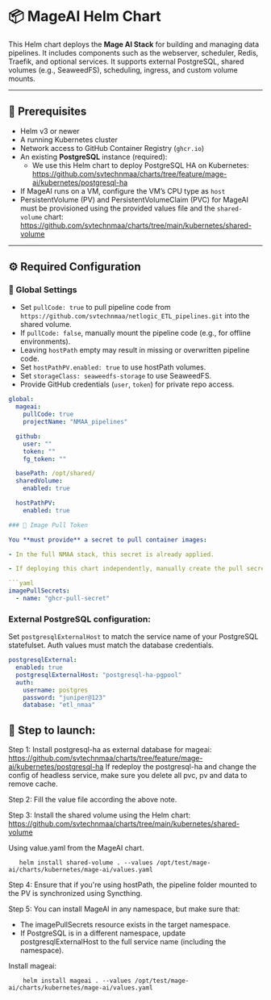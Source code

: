 # 📦 MageAI Helm Chart

This Helm chart deploys the **Mage AI Stack** for building and managing data pipelines. It includes components such as the webserver, scheduler, Redis, Traefik, and optional services. It supports external PostgreSQL, shared volumes (e.g., SeaweedFS), scheduling, ingress, and custom volume mounts.

---

## 🚀 Prerequisites

- Helm v3 or newer  
- A running Kubernetes cluster  
- Network access to GitHub Container Registry (`ghcr.io`)  
- An existing **PostgreSQL** instance (required):  
  - We use this Helm chart to deploy PostgreSQL HA on Kubernetes:  
    https://github.com/svtechnmaa/charts/tree/feature/mage-ai/kubernetes/postgresql-ha  
- If MageAI runs on a VM, configure the VM’s CPU type as `host`  
- PersistentVolume (PV) and PersistentVolumeClaim (PVC) for MageAI must be provisioned using the provided values file and the `shared-volume` chart:  
  https://github.com/svtechnmaa/charts/tree/main/kubernetes/shared-volume
---

## ⚙️ Required Configuration

### 🔧 Global Settings

- Set `pullCode: true` to pull pipeline code from `https://github.com/svtechnmaa/netlogic_ETL_pipelines.git` into the shared volume.
- If `pullCode: false`, manually mount the pipeline code (e.g., for offline environments).
- Leaving `hostPath` empty may result in missing or overwritten pipeline code.
- Set `hostPathPV.enabled: true` to use hostPath volumes.
- Set `storageClass: seaweedfs-storage` to use SeaweedFS.
- Provide GitHub credentials (`user`, `token`) for private repo access.

```yaml
global:
  mageai:
    pullCode: true
    projectName: "NMAA_pipelines"

  github:
    user: ""
    token: ""
    fg_token: ""

  basePath: /opt/shared/
  sharedVolume:
    enabled: true

  hostPathPV:
    enabled: true

### 🔑 Image Pull Token

You **must provide** a secret to pull container images:

- In the full NMAA stack, this secret is already applied.

- If deploying this chart independently, manually create the pull secret and fill the secret name.

```yaml
imagePullSecrets:
  - name: "ghcr-pull-secret"
```

### External PostgreSQL configuration:
Set ```postgresqlExternalHost``` to match the service name of your PostgreSQL statefulset. Auth values must match the database credentials.
```yaml
postgresqlExternal:
  enabled: true
  postgresqlExternalHost: "postgresql-ha-pgpool" 
  auth:
    username: postgres
    password: "juniper@123"
    database: "etl_nmaa"
```

## 🚀 Step to launch:
Step 1: Install postgresql-ha as external database for mageai: https://github.com/svtechnmaa/charts/tree/feature/mage-ai/kubernetes/postgresql-ha
       If redeploy the postgresql-ha and change the config of headless service, make sure you delete all pvc, pv and data to remove cache.
       
Step 2: Fill the value file according the above note.

Step 3: Install the shared volume using the Helm chart: https://github.com/svtechnmaa/charts/tree/main/kubernetes/shared-volume

Using value.yaml from the MageAI chart.
       
       helm install shared-volume . --values /opt/test/mage-ai/charts/kubernetes/mage-ai/values.yaml

Step 4: Ensure that if you're using hostPath, the pipeline folder mounted to the PV is synchronized using Syncthing.
       
Step 5: You can install MageAI in any namespace, but make sure that:

- The imagePullSecrets resource exists in the target namespace.
- If PostgreSQL is in a different namespace, update postgresqlExternalHost to the full service name (including the namespace).

Install mageai:

        helm install mageai . --values /opt/test/mage-ai/charts/kubernetes/mage-ai/values.yaml